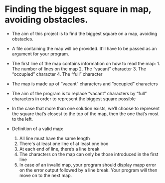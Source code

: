 # Finding the biggest square in map, avoiding obstacles.

- The aim of this project is to find the biggest square on a map, avoiding obstacles.
- A file containing the map will be provided. It’ll have to be passed as an argument for your 			program. <break>
- The first line of the map contains information on how to read the map:
		1. The number of lines on the map
		2. The “vacant” character
		3. The “occupied” character
		4. The “full” character
- The map is made up of “vacant” characters and “occupied” characters
- The aim of the program is to replace “vacant” characters by “full” characters in order to
  represent the biggest square possible
- In the case that more than one solution exists, we’ll choose to represent the square that’s
  closest to the top of the map, then the one that’s most to the left.

- Definition of a valid map:
	1. All line must have the same length
	2. There's at least one line of at least one box
	3. At each end of line, there’s a line break
	4.  The characters on the map can only be those introduced in the first line
	5.  In case of an invalid map, your program should display mapp error on the error output
	 		followed by a line break. Your program will then move on to the next map.
